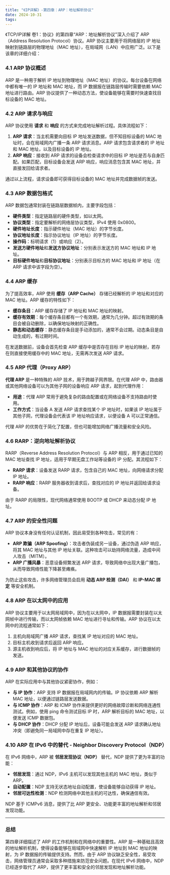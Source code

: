 ```yaml
---
title: "《IP详解》-第四章：ARP：地址解析协议"
date: 2024-10-31
tags: 
---
```

《TCP/IP详解 卷1：协议》的第四章“ARP：地址解析协议”深入介绍了 ARP（Address Resolution Protocol）协议。ARP 协议主要用于将网络层的 IP 地址映射到链路层的物理地址（MAC 地址），在局域网（LAN）中应用广泛。以下是该章的详细介绍：

### 4.1 ARP 协议概述
ARP 是一种用于解析 IP 地址到物理地址（MAC 地址）的协议。每台设备在网络中都有唯一的 IP 地址和 MAC 地址，而 IP 数据报在链路层传输时需要依赖 MAC 地址进行路由。ARP 协议提供了一种动态方法，使设备能够在需要时快速查找目标设备的 MAC 地址。

### 4.2 ARP 请求与响应
ARP 协议使用 **请求** 和 **响应** 的方式来完成地址解析过程。具体流程如下：
1. **ARP 请求**：当主机需要向目标 IP 地址发送数据，但不知目标设备的 MAC 地址时，会在局域网内广播一条 ARP 请求消息。ARP 请求包含请求者的 IP 地址和 MAC 地址，以及目标设备的 IP 地址。
2. **ARP 响应**：接收到 ARP 请求的设备会检查请求中的目标 IP 地址是否与自身匹配。如果匹配，目标设备会发送 ARP 响应，响应消息包含其 MAC 地址，并直接发回给请求者。

通过以上流程，请求设备即可获得目标设备的 MAC 地址并完成数据帧的发送。

### 4.3 ARP 数据包格式
ARP 数据包通常封装在链路层数据帧内，主要字段包括：
- **硬件类型**：指定链路层的硬件类型，如以太网。
- **协议类型**：指定要解析的网络层协议类型，IPv4 使用 0x0800。
- **硬件地址长度**：指示硬件地址（MAC 地址）的字节长度。
- **协议地址长度**：指示协议地址（IP 地址）的字节长度。
- **操作码**：标明请求（1）或响应（2）。
- **发送方硬件地址**和**发送方协议地址**：分别表示发送方的 MAC 地址和 IP 地址。
- **目标硬件地址**和**目标协议地址**：分别表示目标方的 MAC 地址和 IP 地址（在 ARP 请求中该字段为空）。

### 4.4 ARP 缓存
为了提高效率，ARP 使用 **缓存（ARP Cache）** 存储已经解析的 IP 地址和对应的 MAC 地址。ARP 缓存的特性如下：
- **缓存条目**：ARP 缓存存储了 IP 地址和 MAC 地址的映射。
- **缓存有效期**：每个缓存条目都有一个有效期，通常为几分钟。超过有效期的条目会被自动删除，以确保地址映射的正确性。
- **静态和动态缓存**：静态缓存条目是手动添加的，通常不会过期。动态条目是自动生成的，有过期时间。

在发送数据前，设备会首先检查 ARP 缓存中是否存在目标 IP 地址的映射，若存在则直接使用缓存中的 MAC 地址，无需再次发送 ARP 请求。

### 4.5 ARP 代理（Proxy ARP）
**代理 ARP** 是一种特殊的 ARP 技术，用于跨越子网界限。在代理 ARP 中，路由器或其他网络设备可以为其他子网的设备响应 ARP 请求，起到代理作用：
- **用途**：代理 ARP 常用于避免复杂的路由配置或在网络设备不支持路由时使用。
- **工作方式**：当设备 A 发送 ARP 请求查找某个 IP 地址时，如果该 IP 地址属于其他子网，代理设备会代表该 IP 地址响应请求，以便设备 A 可以正常通信。

代理 ARP 的优势在于简化了配置，但也可能增加网络广播流量和安全风险。

### 4.6 RARP：逆向地址解析协议
RARP（Reverse Address Resolution Protocol）与 ARP 相反，用于通过已知的 MAC 地址查找 IP 地址，适用于早期无盘工作站等设备的 IP 分配。其流程如下：
- **RARP 请求**：设备发送 RARP 请求，包含自己的 MAC 地址，向网络请求分配 IP 地址。
- **RARP 响应**：RARP 服务器收到请求后，查找对应的 IP 地址并返回给请求设备。

由于 RARP 的局限性，现代网络通常使用 BOOTP 或 DHCP 来动态分配 IP 地址。

### 4.7 ARP 的安全性问题
ARP 协议本身没有任何认证机制，因此易受到各种攻击，常见的有：
- **ARP 欺骗（ARP Spoofing）**：攻击者伪装成另一设备，通过伪造 ARP 响应，将其 MAC 地址与其他 IP 地址关联。这种攻击可以劫持网络流量，造成中间人攻击（MITM）。
- **ARP 广播风暴**：恶意设备频繁发送 ARP 请求，导致网络中出现大量广播包，从而导致网络性能下降甚至瘫痪。

为防止这些攻击，许多网络管理员会启用 **动态 ARP 检测（DAI）** 和 **IP-MAC 绑定** 等安全机制。

### 4.8 ARP 在以太网中的应用
ARP 协议主要用于以太网局域网中，因为在以太网中，IP 数据报需要封装在以太网帧中进行传输，而以太网帧依赖 MAC 地址进行寻址和传输。ARP 协议在以太网中的流程通常如下：
1. 主机向局域网广播 ARP 请求，查找某 IP 地址对应的 MAC 地址。
2. 目标主机收到请求后返回 ARP 响应。
3. 源主机收到响应后，将 IP 地址与 MAC 地址的对应关系缓存，进行数据帧的发送。

### 4.9 ARP 和其他协议的协作
ARP 在实际应用中与其他协议紧密协作，例如：
- **与 IP 协作**：ARP 支持 IP 数据报在局域网内的传输。IP 协议依赖 ARP 解析 MAC 地址，以便通过链路层发送数据。
- **与 ICMP 协作**：ARP 和 ICMP 协作来提供更好的网络故障诊断和网络连通性测试。例如，使用 ping 命令测试目标 IP 时，ARP 解析目标的 MAC 地址，以便发送 ICMP 数据包。
- **与 DHCP 协作**：DHCP 分配 IP 地址后，设备可能会发送 ARP 请求确认地址冲突（即避免同一局域网中存在重复 IP 地址）。

### 4.10 ARP 在 IPv6 中的替代 - Neighbor Discovery Protocol（NDP）
在 IPv6 网络中，ARP 被 **邻居发现协议（NDP）** 替代，NDP 提供了更为丰富的功能：
- **邻居发现**：通过 NDP，IPv6 主机可以发现其他主机的 MAC 地址，类似于 ARP。
- **自动配置**：NDP 支持无状态地址自动配置，使设备能够自动获得 IP 地址。
- **邻居可达性检测**：NDP 检测网络中其他主机的可达性，确保通信有效。

NDP 基于 ICMPv6 消息，提供了比 ARP 更安全、功能更丰富的地址解析和邻居发现功能。

---

### 总结
第四章详细描述了 ARP 的工作机制和在网络中的重要性。ARP 是一种基础且高效的地址解析机制，使得设备能够在局域网中快速解析 IP 地址到 MAC 地址的映射，为 IP 数据报的传输提供支持。然而，由于 ARP 协议缺乏安全性，易受攻击，网络管理员通常会采取多种措施来防范安全问题。在现代 IPv6 网络中，NDP 已经逐步取代了 ARP，提供了更丰富和安全的邻居发现和地址解析功能。

